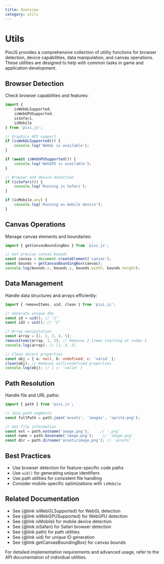 ```yaml
---
title: Overview
category: utils
---
```


# Utils

PixiJS provides a comprehensive collection of utility functions for browser detection, device capabilities, data manipulation, and canvas operations. These utilities are designed to help with common tasks in game and application development.

## Browser Detection

Check browser capabilities and features:

```ts
import {
    isWebGLSupported,
    isWebGPUSupported,
    isSafari,
    isMobile
} from 'pixi.js';

// Graphics API support
if (isWebGLSupported()) {
    console.log('WebGL is available');
}

if (await isWebGPUSupported()) {
    console.log('WebGPU is available');
}

// Browser and device detection
if (isSafari()) {
    console.log('Running in Safari');
}

if (isMobile.any) {
    console.log('Running on mobile device');
}
```

## Canvas Operations

Manage canvas elements and boundaries:

```ts
import { getCanvasBoundingBox } from 'pixi.js';

// Get precise canvas bounds
const canvas = document.createElement('canvas');
const bounds = getCanvasBoundingBox(canvas);
console.log(bounds.x, bounds.y, bounds.width, bounds.height);
```

## Data Management

Handle data structures and arrays efficiently:

```ts
import { removeItems, uid, clean } from 'pixi.js';

// Generate unique IDs
const id = uid(); // "1"
const id2 = uid(); // "2"

// Array manipulation
const array = [1, 2, 3, 4, 5];
removeItems(array, 1, 2); // Removes 2 items starting at index 1
console.log(array); // [1, 4, 5]

// Clean object properties
const obj = { a: null, b: undefined, c: 'valid' };
clean(obj); // Removes null/undefined properties
console.log(obj); // { c: 'valid' }
```

## Path Resolution

Handle file and URL paths:

```ts
import { path } from 'pixi.js';

// Join path segments
const fullPath = path.join('assets', 'images', 'sprite.png');

// Get file information
const ext = path.extname('image.png');     // '.png'
const name = path.basename('image.png');    // 'image.png'
const dir = path.dirname('assets/image.png'); // 'assets'
```

## Best Practices

- Use browser detection for feature-specific code paths
- Use `uid()` for generating unique identifiers
- Use path utilities for consistent file handling
- Consider mobile-specific optimizations with `isMobile`

## Related Documentation

- See {@link isWebGLSupported} for WebGL detection
- See {@link isWebGPUSupported} for WebGPU detection
- See {@link isMobile} for mobile device detection
- See {@link isSafari} for Safari browser detection
- See {@link path} for path utilities
- See {@link uid} for unique ID generation
- See {@link getCanvasBoundingBox} for canvas bounds

For detailed implementation requirements and advanced usage, refer to the API documentation of individual utilities.
